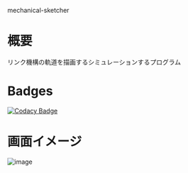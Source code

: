 mechanical-sketcher

# 概要

リンク機構の軌道を描画するシミュレーションするプログラム

# Badges

[![Codacy Badge](https://app.codacy.com/project/badge/Grade/d846f638dabb4be38b2ca0a05ab78eaf)](https://app.codacy.com/gh/ishi720/mechanical-sketcher/dashboard?utm_source=gh&utm_medium=referral&utm_content=&utm_campaign=Badge_grade)

# 画面イメージ

![image](https://github.com/user-attachments/assets/8a1bbf38-3480-455b-adc2-5a0c08b2800d)
